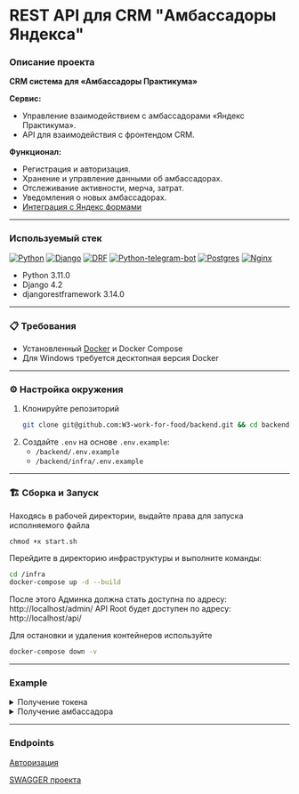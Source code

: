 
# REST API для CRM "Амбассадоры Яндекса" 

### Описание проекта

**CRM система для «Амбассадоры Практикума»**

**Сервис:**

* Управление взаимодействием с амбассадорами «Яндекс Практикума».
* API для взаимодействия с фронтендом CRM.

**Функционал:**

* Регистрация и авторизация.
* Хранение и управление данными об амбассадорах.
* Отслеживание активности, мерча, затрат.
* Уведомления о новых амбассадорах.
* [Интеграция с Яндекс формами](https://forms.yandex.ru/cloud/65d7aef15d2a069fad79d26e/)

 - - - - - - - - - - - - - - - - - - - - - - - -

### Используемый стек

[![Python][Python-badge]][Python-url]
[![Django][Django-badge]][Django-url]
[![DRF][DRF-badge]][DRF-url]
[![Python-telegram-bot][Python-telegram-bot-badge]][Python-telegram-bot-url]
[![Postgres][Postgres-badge]][Postgres-url]
[![Nginx][Nginx-badge]][Nginx-url]

* Python 3.11.0
* Django 4.2
* djangorestframework 3.14.0
 - - - - - - - - - - - - - - - - - - - - - - - -

### 📋 Требования

- Установленный [Docker](https://www.docker.com/products/docker-desktop) и Docker Compose
- Для Windows требуется десктопная версия Docker
- - - - - - - - - - - - - - - - - - - - - - - -

### ⚙️ Настройка окружения

1. Клонируйте репозиторий
   ```bash
   git clone git@github.com:W3-work-for-food/backend.git && cd backend
   ```
2. Создайте `.env` на основе `.env.example`:
    - `/backend/.env.example`
    - `/backend/infra/.env.example`
- - - - - - - - - - - - - - - - - - - - - - - -

### 🏗 Сборка и Запуск

Находясь в рабочей директории, выдайте права для запуска исполняемого файла

```shell
chmod +x start.sh
```

Перейдите в директорию инфраструктуры и выполните команды:

```bash
cd /infra
docker-compose up -d --build
```

После этого Админка должна стать доступна по адресу: http://localhost/admin/
API Root будет доступен по адресу: http://localhost/api/


Для остановки и удаления контейнеров используйте

```bash
docker-compose down -v
```
- - - - - - - - - - - - - - - - - - - - - - - -

### Example

<details><summary>Получение токена</summary>
<br>

 #### Request. Method POST

```json
{
  "email": "manager@ya.ru",
  "password": "password"
}
```

 #### Response

```json
{
  "token": "08e03bd172b69231e0af7234708fe1ff7546d0be"
}
```
</details>

<details><summary>Получение амбассадора</summary>
<br>

 #### Request. Method GET

```djangourlpath

http://localhost:8000/api/v1/ambassadors/{id}/

```

 #### Response

```json
{
  "id": 1,
  "pub_date": "2024-03-10T21:27:14.055Z",
  "telegram": "@Joja_777",
  "name": "Jon Snow",
  "profile": {
    "id": 1,
    "email": "iceman@example.com",
    "gender": "male",
    "job": "string",
    "clothing_size": "extra_small",
    "foot_size": 45,
    "blog_link": "https://game-of-thrones.cn/joja_777",
    "additional": "string",
    "education": "string",
    "education_path": "string",
    "education_goal": "string",
    "phone": "+7 999 666 77 77"
  },
  "address": {
    "id": 1,
    "country": "США",
    "region": "Калифорния",
    "city": "Комптон",
    "address": "707 Восток-Кокоа-стрит",
    "postal_code": 214748
  },
  "promocodes": [
    {
      "id": 1,
      "promocode": "RHGH6789J",
      "is_active": true
    }
  ],
  "comment": "",
  "guide_status": true,
  "status": "active"
}
```

</details>

---
### Endpoints

[Авторизация](http://localhost:8000/login/)

[SWAGGER проекта](http://localhost:8000/api/docs/)



[Python-url]: https://www.python.org/

[Python-badge]: https://img.shields.io/badge/Python-376f9f?style=for-the-badge&logo=python&logoColor=white

[Django-url]: https://github.com/django/django

[Django-badge]: https://img.shields.io/badge/Django-0c4b33?style=for-the-badge&logo=django&logoColor=white

[DRF-url]: https://github.com/encode/django-rest-framework

[DRF-badge]: https://img.shields.io/badge/DRF-a30000?style=for-the-badge

[Python-telegram-bot-url]: https://github.com/python-telegram-bot/python-telegram-bot

[Python-telegram-bot-badge]: https://img.shields.io/badge/python--telegram--bot-4b8bbe?style=for-the-badge

[Postgres-url]: https://www.postgresql.org/

[Postgres-badge]: https://img.shields.io/badge/postgres-306189?style=for-the-badge&logo=postgresql&logoColor=white

[Nginx-url]: https://nginx.org

[Nginx-badge]: https://img.shields.io/badge/nginx-009900?style=for-the-badge&logo=nginx&logoColor=white